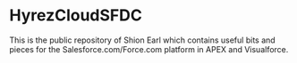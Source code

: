 # HyrezCloudSFDC
This is the public repository of Shion Earl which contains useful bits and pieces for the Salesforce.com/Force.com platform in APEX and Visualforce.
